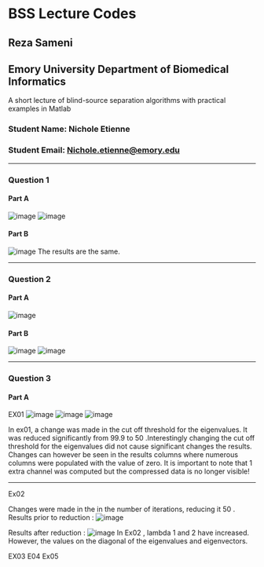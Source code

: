 # BSS Lecture Codes
## Reza Sameni
## Emory University Department of Biomedical Informatics

A short lecture of blind-source separation algorithms with practical examples in Matlab

### Student Name: Nichole Etienne 
### Student Email: Nichole.etienne@emory.edu
***
### Question 1
#### Part A
![image](https://user-images.githubusercontent.com/90157048/140821936-c12d791c-4c3d-48f0-944c-0e8fe2159ebb.png)
![image](https://user-images.githubusercontent.com/90157048/140822014-50af773a-eb9e-480c-b230-0b6cacafefe2.png)

#### Part B
![image](https://user-images.githubusercontent.com/90157048/140822054-43de1bb6-a7e4-47f1-a4d1-fccffb5b4661.png)
The results are the same. 

***
### Question 2
#### Part A
![image](https://user-images.githubusercontent.com/90157048/140822166-7ffe07b3-f0ab-4eb7-80d9-df0fd960ddc8.png)

#### Part B
![image](https://user-images.githubusercontent.com/90157048/140822235-8a1e829b-e905-40cd-bc7b-41e23e3d61ed.png)
![image](https://user-images.githubusercontent.com/90157048/140822247-561c27a7-675e-43e9-b94a-9e8486487dc7.png)

***
### Question 3
#### Part A
EX01
![image](https://user-images.githubusercontent.com/90157048/140822354-ae981e68-8e88-46f6-b741-b65bd85805b8.png)
![image](https://user-images.githubusercontent.com/90157048/140822371-e1c61a13-2477-43f6-9f4c-c9058e5d279a.png)
![image](https://user-images.githubusercontent.com/90157048/140822419-a7383082-64ac-4dfd-aacc-e67509bb58ec.png)

In ex01, a change was made in the cut off threshold for the eigenvalues. It was reduced significantly from 99.9 to 50 .Interestingly changing the cut off threshold for the eigenvalues did not cause significant changes the results. Changes can however be seen in the results columns where numerous columns were populated with the value of zero. It is important to note that 1 extra channel was computed but the compressed data is no longer visible!

***
Ex02

Changes were made in the in the number of iterations, reducing it 50 . 
Results prior to reduction : 
![image](https://user-images.githubusercontent.com/90157048/140822573-4d1688ac-39d1-4b35-8e93-4e357543d267.png)

Results after reduction : ![image](https://user-images.githubusercontent.com/90157048/140822591-a1475da2-d856-4301-b139-21f2faccadbf.png)
In Ex02 , lambda 1 and 2 have increased. However, the values on the diagonal  of the eigenvalues and eigenvectors. 

EX03 
E04
Ex05




